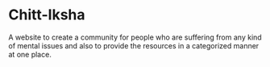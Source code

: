 # Chitt-Iksha
A website to create a community for people who are suffering from any kind of mental issues and also to provide the resources in a categorized manner at one place.
